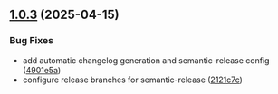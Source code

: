 ## [1.0.3](https://github.com/hasura/route-forge/compare/v1.0.2...v1.0.3) (2025-04-15)


### Bug Fixes

* add automatic changelog generation and semantic-release config ([4901e5a](https://github.com/hasura/route-forge/commit/4901e5abfbe444f073f6f9e16743e3db9aad6372))
* configure release branches for semantic-release ([2121c7c](https://github.com/hasura/route-forge/commit/2121c7c9bb60977eaf5907175d67ddf2ccd3fff1))

